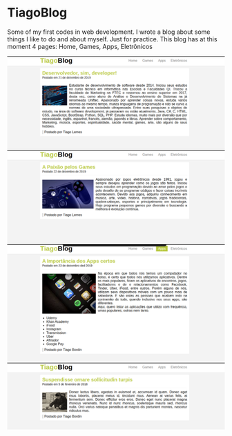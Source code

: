 # TiagoBlog
Some of my first codes in web development. I wrote a blog about some things I like to do and about myself. Just for practice.
This blog has at this moment 4 pages: Home, Games, Apps, Eletrônicos

![Hom](img/1.png)
![Hom](img/2.png)
![Hom](img/3.png)
![Hom](img/4.png)
